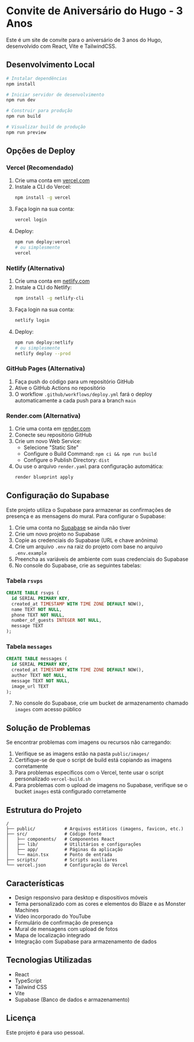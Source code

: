# Convite de Aniversário do Hugo - 3 Anos

Este é um site de convite para o aniversário de 3 anos do Hugo, desenvolvido com React, Vite e TailwindCSS.

## Desenvolvimento Local

```bash
# Instalar dependências
npm install

# Iniciar servidor de desenvolvimento
npm run dev

# Construir para produção
npm run build

# Visualizar build de produção
npm run preview
```

## Opções de Deploy

### Vercel (Recomendado)

1. Crie uma conta em [vercel.com](https://vercel.com)
2. Instale a CLI do Vercel:
   ```bash
   npm install -g vercel
   ```
3. Faça login na sua conta:
   ```bash
   vercel login
   ```
4. Deploy:
   ```bash
   npm run deploy:vercel
   # ou simplesmente
   vercel
   ```

### Netlify (Alternativa)

1. Crie uma conta em [netlify.com](https://netlify.com)
2. Instale a CLI do Netlify:
   ```bash
   npm install -g netlify-cli
   ```
3. Faça login na sua conta:
   ```bash
   netlify login
   ```
4. Deploy:
   ```bash
   npm run deploy:netlify
   # ou simplesmente
   netlify deploy --prod
   ```

### GitHub Pages (Alternativa)

1. Faça push do código para um repositório GitHub
2. Ative o GitHub Actions no repositório
3. O workflow `.github/workflows/deploy.yml` fará o deploy automaticamente a cada push para a branch `main`

### Render.com (Alternativa)

1. Crie uma conta em [render.com](https://render.com)
2. Conecte seu repositório GitHub
3. Crie um novo Web Service:
   - Selecione "Static Site"
   - Configure o Build Command: `npm ci && npm run build`
   - Configure o Publish Directory: `dist`
4. Ou use o arquivo `render.yaml` para configuração automática:
   ```bash
   render blueprint apply
   ```

## Configuração do Supabase

Este projeto utiliza o Supabase para armazenar as confirmações de presença e as mensagens do mural. Para configurar o Supabase:

1. Crie uma conta no [Supabase](https://supabase.com) se ainda não tiver
2. Crie um novo projeto no Supabase
3. Copie as credenciais do Supabase (URL e chave anônima)
4. Crie um arquivo `.env` na raiz do projeto com base no arquivo `.env.example`
5. Preencha as variáveis de ambiente com suas credenciais do Supabase
6. No console do Supabase, crie as seguintes tabelas:

### Tabela `rsvps`

```sql
CREATE TABLE rsvps (
  id SERIAL PRIMARY KEY,
  created_at TIMESTAMP WITH TIME ZONE DEFAULT NOW(),
  name TEXT NOT NULL,
  phone TEXT NOT NULL,
  number_of_guests INTEGER NOT NULL,
  message TEXT
);
```

### Tabela `messages`

```sql
CREATE TABLE messages (
  id SERIAL PRIMARY KEY,
  created_at TIMESTAMP WITH TIME ZONE DEFAULT NOW(),
  author TEXT NOT NULL,
  message TEXT NOT NULL,
  image_url TEXT
);
```

7. No console do Supabase, crie um bucket de armazenamento chamado `images` com acesso público

## Solução de Problemas

Se encontrar problemas com imagens ou recursos não carregando:

1. Verifique se as imagens estão na pasta `public/images/`
2. Certifique-se de que o script de build está copiando as imagens corretamente
3. Para problemas específicos com o Vercel, tente usar o script personalizado `vercel-build.sh`
4. Para problemas com o upload de imagens no Supabase, verifique se o bucket `images` está configurado corretamente

## Estrutura do Projeto

```
/
├── public/           # Arquivos estáticos (imagens, favicon, etc.)
├── src/              # Código fonte
│   ├── components/   # Componentes React
│   ├── lib/          # Utilitários e configurações
│   ├── app/          # Páginas da aplicação
│   └── main.tsx      # Ponto de entrada
├── scripts/          # Scripts auxiliares
└── vercel.json       # Configuração do Vercel
```

## Características

- Design responsivo para desktop e dispositivos móveis
- Tema personalizado com as cores e elementos do Blaze e as Monster Machines
- Vídeo incorporado do YouTube
- Formulário de confirmação de presença
- Mural de mensagens com upload de fotos
- Mapa de localização integrado
- Integração com Supabase para armazenamento de dados

## Tecnologias Utilizadas

- React
- TypeScript
- Tailwind CSS
- Vite
- Supabase (Banco de dados e armazenamento)

## Licença

Este projeto é para uso pessoal.